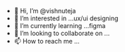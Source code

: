 - 👋 Hi, I’m @vishnuteja
- 👀 I’m interested in ...ux/ui designing 
- 🌱 I’m currently learning ...figma
- 💞️ I’m looking to collaborate on ...
- 📫 How to reach me ...

<!---
vishnuteja2000/vishnuteja2000 is a ✨ special ✨ repository because its `README.md` (this file) appears on your GitHub profile.
You can click the Preview link to take a look at your changes.
--->
